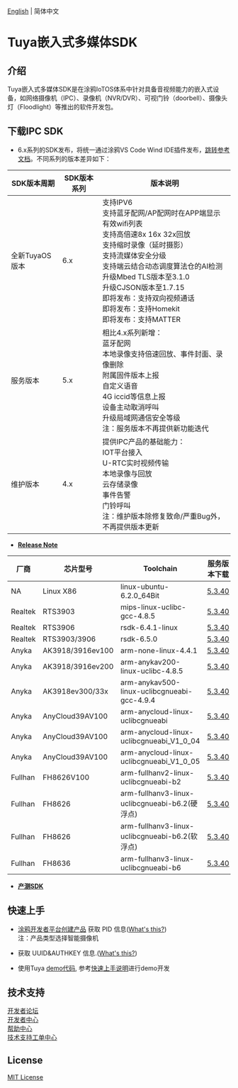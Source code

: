 [English](./README_en.md) | 简体中文

# Tuya嵌入式多媒体SDK


## 介绍
Tuya嵌入式多媒体SDK是在涂鸦IoTOS体系中针对具备音视频能力的嵌入式设备，如网络摄像机（IPC）、录像机（NVR/DVR）、可视门铃（doorbell）、摄像头灯（Floodlight）等推出的软件开发包。

## 下载IPC SDK

* 6.x系列的SDK发布，将统一通过涂鸦VS Code Wind IDE插件发布，[跳转参考文档](https://developer.tuya.com/cn/docs/iot-device-dev/TuyaOS-Overview?id=Kbfjtwjcpn1gc)。不同系列的版本差异如下：

 SDK版本周期 | SDK版本系列 | 版本说明 |
| --- | --- | --- |
| 全新TuyaOS版本 | 6.x | 支持IPV6<br>支持蓝牙配网/AP配网时在APP端显示有效wifi列表<br>支持高倍速8x 16x 32x回放<br>支持缩时录像（延时摄影）<br>支持流媒体安全分级<br>支持端云结合动态调度算法仓的AI检测<br>升级Mbed TLS版本至3.1.0<br>升级CJSON版本至1.7.15<br>即将发布：支持双向视频通话<br>即将发布：支持Homekit<br>即将发布：支持MATTER |
| 服务版本 | 5.x | 相比4.x系列新增：<br>蓝牙配网<br>本地录像支持倍速回放、事件封面、录像删除<br>附属固件版本上报<br>自定义语音<br>4G iccid等信息上报<br>设备主动取消呼叫<br>升级局域网通信安全等级<br>注：服务版本不再提供新功能迭代  |
| 维护版本 | 4.x | 提供IPC产品的基础能力：<br>IOT平台接入<br>U-RTC实时视频传输<br>本地录像与回放<br>云存储录像<br>事件告警<br>门铃呼叫<br>注：维护版本除修复致命/严重Bug外，不再提供版本更新 |

* **[Release Note](./release_note.md)**

厂商 | 芯片型号| Toolchain | 服务版本下载 | 维护版本下载
---|---|---|---|---
NA | Linux X86 | linux-ubuntu-6.2.0_64Bit | [5.3.40](https://images.tuyacn.com/rms-static/fc43be60-5083-11ee-b879-5585a458b469-1694423829830.rar?tyName=5.3.40_linux-ubuntu-6.2.0_64Bit.rar) | [4.11.2](https://images.tuyacn.com/rms-static/f7a99fe0-f067-11ed-8b07-418e300fdfb3-1683856484575.tar.gz?tyName=tuya_ipc_sdk_4.11.2_linux-ubuntu-6.2.0_64Bit.tar.gz)
Realtek | RTS3903 | mips-linux-uclibc-gcc-4.8.5 | [5.3.40](https://images.tuyacn.com/rms-static/1da28780-5084-11ee-beb1-377a1535f238-1694423885816.rar?tyName=5.3.40_mips-linux-uclibc-gcc-4.8.5.rar) | [4.11.2](https://images.tuyacn.com/rms-static/f7ac10e0-f067-11ed-8585-0943ff8b8030-1683856484590.tar.gz?tyName=tuya_ipc_sdk_4.11.2_mips-linux-uclibc-gcc-4.8.5.tar.gz)
Realtek | RTS3906 | rsdk-6.4.1-linux | [5.3.40](https://images.tuyacn.com/rms-static/40adc820-5084-11ee-b879-5585a458b469-1694423944610.rar?tyName=5.3.40_rsdk-6.4.1-linux.rar) | [4.11.2](https://images.tuyacn.com/rms-static/f7b3d910-f067-11ed-8585-0943ff8b8030-1683856484641.tar.gz?tyName=tuya_ipc_sdk_4.11.2_rsdk-6.4.1-linux.tar.gz)
Realtek | RTS3903/3906 | rsdk-6.5.0 | [5.3.40](https://images.tuyacn.com/rms-static/655b4710-5084-11ee-beb1-377a1535f238-1694424006145.rar?tyName=5.3.40_rsdk-6.5.0.rar) | [4.11.2](https://images.tuyacn.com/rms-static/f7e74520-f067-11ed-8585-0943ff8b8030-1683856484978.tar.gz?tyName=tuya_ipc_sdk_4.11.2_rsdk-6.5.0.tar.gz)
Anyka | AK3918/3916ev100 | arm-none-linux-4.4.1 | [5.3.40](https://images.tuyacn.com/rms-static/893c0020-5084-11ee-b879-5585a458b469-1694424066338.rar?tyName=5.3.40_arm-none-linux-4.4.1.rar) | [4.11.2](https://images.tuyacn.com/rms-static/f7e6a8e0-f067-11ed-8b07-418e300fdfb3-1683856484974.tar.gz?tyName=tuya_ipc_sdk_4.11.2_arm-none-linux-4.4.1.tar.gz)
Anyka | AK3918/3916ev200 | arm-anykav200-linux-uclibc-4.8.5 | [5.3.40](https://images.tuyacn.com/rms-static/c2543df0-5084-11ee-b879-5585a458b469-1694424162127.rar?tyName=5.3.40_arm-anykav200-linux-uclibc-4.8.5.rar) | [4.11.2](https://images.tuyacn.com/rms-static/f7b3d911-f067-11ed-8585-0943ff8b8030-1683856484641.tar.gz?tyName=tuya_ipc_sdk_4.11.2_arm-anykav200-linux-uclibc-4.8.5.tar.gz)
Anyka | AK3918ev300/33x | arm-anykav500-linux-uclibcgnueabi-gcc-4.9.4 | [5.3.40](https://images.tuyacn.com/rms-static/e0f8c910-5084-11ee-beb1-377a1535f238-1694424213537.rar?tyName=5.3.40_arm-anykav500-linux-uclibcgnueabi-gcc-4.9.4.rar) | [4.11.2](https://images.tuyacn.com/rms-static/f7abe9d0-f067-11ed-8585-0943ff8b8030-1683856484589.tar.gz?tyName=tuya_ipc_sdk_4.11.2_arm-anykav500-linux-uclibcgnueabi-gcc-4.9.4.tar.gz)
Anyka | AnyCloud39AV100 | arm-anycloud-linux-uclibcgnueabi | [5.3.40](https://images.tuyacn.com/rms-static/cae04fa0-5083-11ee-beb1-377a1535f238-1694423746971.rar?tyName=5.3.40_arm-anycloud-linux-uclibcgnueabi.rar) | 
Anyka | AnyCloud39AV100 | arm-anycloud-linux-uclibcgnueabi_V1_0_04 | [5.3.40](https://images.tuyacn.com/rms-static/0e9ac300-5085-11ee-b879-5585a458b469-1694424290096.rar?tyName=5.3.40_arm-anycloud-linux-uclibcgnueabi_V1_0_04.rar) | 
Anyka | AnyCloud39AV100 | arm-anycloud-linux-uclibcgnueabi_V1_0_05 | [5.3.40](https://images.tuyacn.com/rms-static/2e187010-5085-11ee-beb1-377a1535f238-1694424342929.rar?tyName=5.3.40_arm-anycloud-linux-uclibcgnueabi_V1_0_05.rar) | 
Fullhan | FH8626V100 | arm-fullhanv2-linux-uclibcgnueabi-b2 | [5.3.40](https://images.tuyacn.com/rms-static/59005310-5085-11ee-b879-5585a458b469-1694424414913.rar?tyName=5.3.40_arm-fullhanv2-linux-uclibcgnueabi-b2.rar) | [4.11.2](https://images.tuyacn.com/rms-static/f7aad860-f067-11ed-8b07-418e300fdfb3-1683856484582.tar.gz?tyName=tuya_ipc_sdk_4.11.2_arm-fullhanv2-linux-uclibcgnueabi-b2.tar.gz)
Fullhan | FH8626 | arm-fullhanv3-linux-uclibcgnueabi-b6.2(硬浮点) | [5.3.40](https://images.tuyacn.com/rms-static/7d602730-5085-11ee-beb1-377a1535f238-1694424475939.rar?tyName=5.3.40_arm-fullhanv3-linux-uclibcgnueabi-b6.2.rar) | [4.11.2](https://images.tuyacn.com/rms-static/f7abc2c0-f067-11ed-8b07-418e300fdfb3-1683856484588.tar.gz?tyName=tuya_ipc_sdk_4.11.2_arm-fullhanv3-linux-uclibcgnueabi-b6.2.tar.gz)
Fullhan | FH8626 | arm-fullhanv3-linux-uclibcgnueabi-b6.2(软浮点) | [5.3.40](https://images.tuyacn.com/rms-static/9dd26d70-5085-11ee-b879-5585a458b469-1694424530375.rar?tyName=5.3.40_arm-fullhanv3-linux-uclibcgnueabi-b6-2-soft.rar) | 
Fullhan | FH8636 | arm-fullhanv3-linux-uclibcgnueabi-b6 | [5.3.40](https://images.tuyacn.com/rms-static/c5fa9430-5085-11ee-beb1-377a1535f238-1694424597747.rar?tyName=5.3.40_arm-fullhanv3-linux-uclibcgnueabi-b6.rar) | [4.11.2](https://images.tuyacn.com/rms-static/f7aad860-f067-11ed-8585-0943ff8b8030-1683856484582.tar.gz?tyName=tuya_ipc_sdk_4.11.2_arm-fullhanv3-linux-uclibcgnueabi-b6.tar.gz) 

* **[产测SDK](./dowload_fac.md)**

## 快速上手

* [涂鸦开发者平台创建产品](https://developer.tuya.com/cn/docs/iot/configure-in-platform/create-product/create-product?id=K914jp1ijtsfe) 获取 PID 信息([What's this?](https://github.com/tuya/tuya-iotos-embeded-sdk-multimedia/wiki/What-is#what-is-pid))<br> 
注：产品类型选择智能摄像机

* 获取 UUID&AUTHKEY 信息.([What's this?](https://github.com/tuya/tuya-iotos-embeded-sdk-multimedia/wiki/What-is#what-is-uuid--authkey))

* 使用Tuya [demo代码](https://github.com/tuya/tuya-iotos-embeded-multimedia-demo), 参考[快速上手说明](https://github.com/tuya/tuya-iotos-embeded-multimedia-demo#get-started)进行demo开发


## 技术支持

[开发者论坛](https://www.tuyaos.com/viewforum.php?f=14) <br>
[开发者中心](https://developer.tuya.com/cn/) <br>
[帮助中心](https://support.tuya.com/cn/help) <br>
[技术支持工单中心](https://iot.tuya.com/council/) 

## License
[MIT License](./LICENSE)
